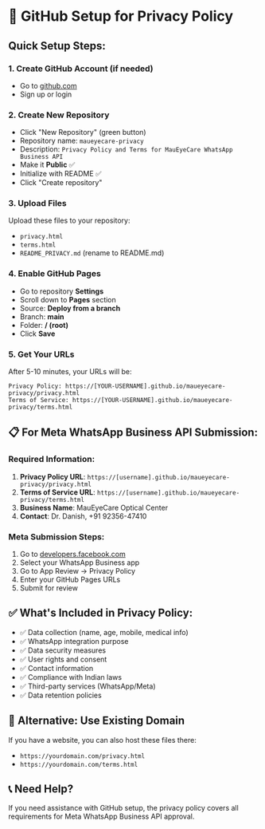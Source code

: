 # 🚀 GitHub Setup for Privacy Policy

## Quick Setup Steps:

### 1. Create GitHub Account (if needed)
- Go to [github.com](https://github.com)
- Sign up or login

### 2. Create New Repository
- Click "New Repository" (green button)
- Repository name: `maueyecare-privacy`
- Description: `Privacy Policy and Terms for MauEyeCare WhatsApp Business API`
- Make it **Public** ✅
- Initialize with README ✅
- Click "Create repository"

### 3. Upload Files
Upload these files to your repository:
- `privacy.html`
- `terms.html`
- `README_PRIVACY.md` (rename to README.md)

### 4. Enable GitHub Pages
- Go to repository **Settings**
- Scroll down to **Pages** section
- Source: **Deploy from a branch**
- Branch: **main**
- Folder: **/ (root)**
- Click **Save**

### 5. Get Your URLs
After 5-10 minutes, your URLs will be:

```
Privacy Policy: https://[YOUR-USERNAME].github.io/maueyecare-privacy/privacy.html
Terms of Service: https://[YOUR-USERNAME].github.io/maueyecare-privacy/terms.html
```

## 📋 For Meta WhatsApp Business API Submission:

### Required Information:
1. **Privacy Policy URL**: `https://[username].github.io/maueyecare-privacy/privacy.html`
2. **Terms of Service URL**: `https://[username].github.io/maueyecare-privacy/terms.html`
3. **Business Name**: MauEyeCare Optical Center
4. **Contact**: Dr. Danish, +91 92356-47410

### Meta Submission Steps:
1. Go to [developers.facebook.com](https://developers.facebook.com)
2. Select your WhatsApp Business app
3. Go to App Review → Privacy Policy
4. Enter your GitHub Pages URLs
5. Submit for review

## ✅ What's Included in Privacy Policy:

- ✅ Data collection (name, age, mobile, medical info)
- ✅ WhatsApp integration purpose
- ✅ Data security measures
- ✅ User rights and consent
- ✅ Contact information
- ✅ Compliance with Indian laws
- ✅ Third-party services (WhatsApp/Meta)
- ✅ Data retention policies

## 🔧 Alternative: Use Existing Domain

If you have a website, you can also host these files there:
- `https://yourdomain.com/privacy.html`
- `https://yourdomain.com/terms.html`

## 📞 Need Help?

If you need assistance with GitHub setup, the privacy policy covers all requirements for Meta WhatsApp Business API approval.